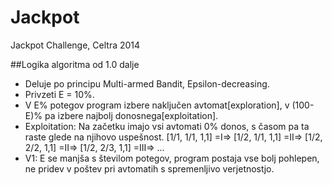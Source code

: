 Jackpot
=======

Jackpot Challenge, Celtra 2014

##Logika algoritma od 1.0 dalje
 - Deluje po principu Multi-armed Bandit, Epsilon-decreasing.
 - Privzeti E = 10%.
 - V E% potegov program izbere naključen avtomat[exploration], v (100-E)% pa izbere najbolj donosnega[exploitation].
 - Exploitation: Na začetku imajo vsi avtomati 0% donos, s časom pa ta raste glede na njihovo uspešnost.
   [1/1, 1/1, 1,1] =I=> [1/2, 1/1, 1,1] =II=> [1/2, 2/2, 1,1] =II=> [1/2, 2/3, 1,1] =III=> ...
 - V1: E se manjša s številom potegov, program postaja vse bolj pohlepen, ne pridev v poštev pri avtomatih s spremenljivo verjetnostjo.
